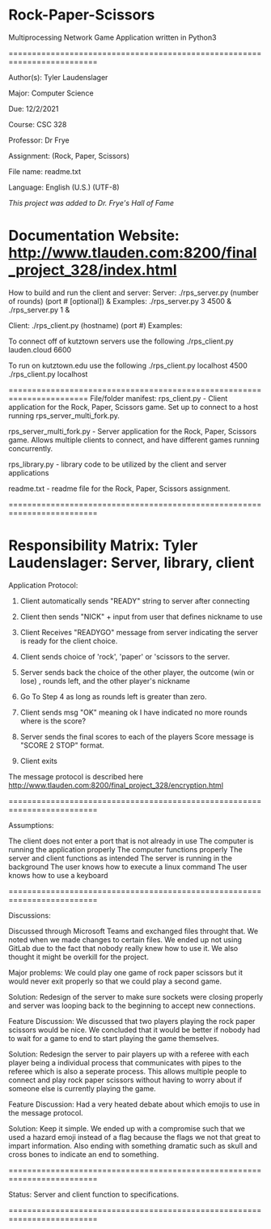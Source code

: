 # Rock-Paper-Scissors
Multiprocessing Network Game Application written in Python3

=========================================================================

Author(s):           Tyler Laudenslager

 Major:               Computer Science
 
 Due:                 12/2/2021
 
 Course:              CSC 328
 
 Professor:           Dr Frye
 
 Assignment:          (Rock, Paper, Scissors)
 
 File name:           readme.txt
 
  Language:            English (U.S.) (UTF-8)
  
  *This project was added to Dr. Frye's Hall of Fame*
  
  Documentation Website: http://www.tlauden.com:8200/final_project_328/index.html
 =======================================================================
 How to build and run the client and server: 
 Server:
 ./rps_server.py (number of rounds) (port # [optional]) &
 Examples: 
 ./rps_server.py 3 4500 &
 ./rps_server.py 1 &

 Client:
 ./rps_client.py (hostname) (port #)
 Examples:

 To connect off of kutztown servers use the following
 ./rps_client.py lauden.cloud 6600

 To run on kutztown.edu use the following
 ./rps_client.py localhost 4500
 ./rps_client.py localhost

 =======================================================================
 File/folder manifest:
 rps_client.py - Client application for the Rock, Paper, Scissors game.
                 Set up to connect to a host running rps_server_multi_fork.py.
 
 rps_server_multi_fork.py - Server application for the Rock, Paper, Scissors game.
                            Allows multiple clients to connect, and have different
							games running concurrently.
 
 rps_library.py - library code to be utilized by the client and server applications
 
 readme.txt - readme file for the Rock, Paper, Scissors assignment.
 
 =========================================================================
 
 Responsibility Matrix:
  Tyler Laudenslager: Server, library, client
 =========================================================================
 
 Application Protocol:

 1. Client automatically sends "READY" string to server after connecting

 2. Client then sends "NICK" + input from user that defines nickname to use

 3. Client Receives "READYGO" message from server indicating the server is
   ready for the client choice.

 4. Client sends choice of 'rock', 'paper' or 'scissors to the server.

 5. Server sends back the choice of the other player, the outcome (win or lose)
   , rounds left, and the other player's nickname

 6. Go To Step 4 as long as rounds left is greater than zero.

 7. Client sends msg "OK" meaning ok I have indicated no more rounds
   where is the score?

 8. Server sends the final scores to each of the players
   Score message is "SCORE 2 STOP" format.

 9. Client exits

 The message protocol is described here
 http://www.tlauden.com:8200/final_project_328/encryption.html

 =========================================================================
 
 Assumptions:

 The client does not enter a port that is not already in use
 The computer is running the application properly
 The computer functions properly
 The server and client functions as intended
 The server is running in the background
 The user knows how to execute a linux command
 The user knows how to use a keyboard
 
 =========================================================================
 
 Discussions:

 Discussed through Microsoft Teams and exchanged files throught that. We noted when we 
 made changes to certain files. We ended up not using GitLab due to the fact that nobody
 really knew how to use it. We also thought it might be overkill for the project.

 Major problems: We could play one game of rock paper scissors but it would never exit properly so
 that we could play a second game.

 Solution: Redesign of the server to make sure sockets were closing properly and server was looping
           back to the beginning to accept new connections.

 Feature Discussion: We discussed that two players playing the rock paper scissors would be nice. We
                     concluded that it would be better if nobody had to wait for a game to end to start
                     playing the game themselves.
 
 Solution: Redesign the server to pair players up with a referee with each player being a individual
           process that communicates with pipes to the referee which is also a seperate process. This
           allows multiple people to connect and play rock paper scissors without having to worry about
           if someone else is currently playing the game.

 Feature Discussion: Had a very heated debate about which emojis to use in the message protocol.
 
 Solution: Keep it simple. We ended up with a compromise such that we used a hazard emoji instead of a flag
           because the flags we not that great to impart information. Also ending with something dramatic such
           as skull and cross bones to indicate an end to something.
 
 =========================================================================
 
 Status: 
  Server and client function to specifications.	
 
 =========================================================================
